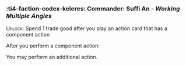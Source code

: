 ### :ti4-faction-codex-keleres: **Commander**: Suffi An - _Working Multiple Angles_

<span style="font-variant:small-caps;">Unlock</span>: Spend 1 trade good after you play an action card that has a component action

After you perform a component action:

You may perform an additional action.
